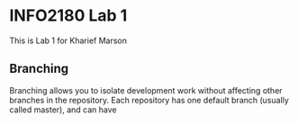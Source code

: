 # INFO2180 Lab 1

This is Lab 1 for Kharief Marson

## Branching
Branching allows you to isolate development work without
affecting other branches in the repository. Each repository
has one default branch (usually called master), and can have 